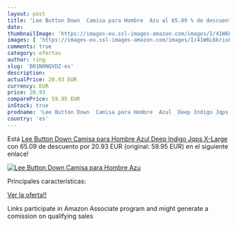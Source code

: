 ```yaml
---
layout: post
title: 'Lee Button Down  Camisa para Hombre  Azu al 65.09 % de descuento'
date: 
thumbnailImage: 'https://images-eu.ssl-images-amazon.com/images/I/41W6L6krixL._SL200_.jpg'
images: [ 'https://images-eu.ssl-images-amazon.com/images/I/41W6L6krixL._SL200_.jpg' ]
comments: true
category: ofertas
author: ring
slug: 'B01N0NQVDZ-es'
description:
actualPrice: 20.93 EUR
currency: EUR
price: 20.93
comparePrice: 59.95 EUR
inStock: true
prodname: 'Lee Button Down  Camisa para Hombre  Azul  Deep Indigo Jqps   X-Large'
country: 'es'
---
```


Está [Lee Button Down  Camisa para Hombre  Azul  Deep Indigo Jqps   X-Large](https://www.amazon.es/dp/B01N0NQVDZ/?tag=tolees-21) con 65.09 de descuento por 20.93 EUR (original: 59.95 EUR) en el siguiente enlace!

[![Lee Button Down  Camisa para Hombre  Azu](https://images-eu.ssl-images-amazon.com/images/I/41W6L6krixL._SL200_.jpg)](https://www.amazon.es/dp/B01N0NQVDZ/?tag=tolees-21)

Principales características:


[Ver la oferta!!](https://www.amazon.es/dp/B01N0NQVDZ/?tag=tolees-21)

Links participate in Amazon Associate program and might generate a comission on qualifying sales


